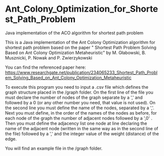 # Ant_Colony_Optimization_for_Shortest_Path_Problem
Java implementation of the ACO algorithm for shortest path problem

This is a Java implementation of the Ant Colony Optimization algorithm for shortest path problem based on the paper 
" Shortest Path Problem Solving Based on Ant Colony Optimization Metaheuristic" by 
M. Głabowski, B. Musznicki, P. Nowak and P. Zwierzykowski

You can find the referenced paper here:
https://www.researchgate.net/publication/234065233_Shortest_Path_Problem_Solving_Based_on_Ant_Colony_Optimization_Metaheuristic


To execute this program you need to input a .csv file which defines the graph structure placed in the /graph folder.
On the first line of the file you must declare the number of nodes of the graph separate by a ',' and followed by a 0 (or any other number you need, that value is not used).
On the second line you must define the name of the nodes, separated by a ','.
Next you must define, in the order of the names of the nodes as before, for each node of the graph the number of adjacent nodes followed by a ',0'  .
Then you must define the adjacency list one node at line declaring the name of the adjacent node (written in the same way as in the second line of the file) followed by a ',' and the integer value of the weight (distance) of the edge.

You will find an example file in the /graph folder.
